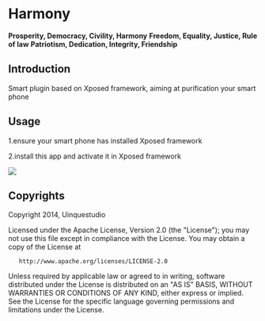 # Harmony

**Prosperity, Democracy, Civility, Harmony**
**Freedom, Equality, Justice, Rule of law**
**Patriotism, Dedication, Integrity, Friendship**

## Introduction

 Smart plugin based on Xposed framework, aiming at purification your smart phone


## Usage

1.ensure your smart phone has installed Xposed framework

2.install this app and activate it in Xposed framework

![](https://github.com/UniqueStudio/harmony/raw/master/imgs/five_lines.png)

## Copyrights

Copyright 2014, Uinquestudio

   Licensed under the Apache License, Version 2.0 (the "License");
   you may not use this file except in compliance with the License.
   You may obtain a copy of the License at

       http://www.apache.org/licenses/LICENSE-2.0

   Unless required by applicable law or agreed to in writing, software
   distributed under the License is distributed on an "AS IS" BASIS,
   WITHOUT WARRANTIES OR CONDITIONS OF ANY KIND, either express or implied.
   See the License for the specific language governing permissions and
   limitations under the License.

